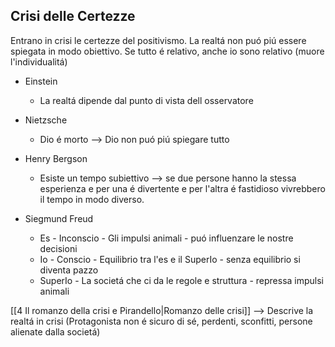 ## Crisi delle Certezze
Entrano in crisi le certezze del positivismo. La realtá non puó piú essere spiegata in modo obiettivo. Se tutto é relativo, anche io sono relativo (muore l'individualitá)

- Einstein
	- La realtá dipende dal punto di vista dell osservatore

- Nietzsche
	- Dio é morto ⟶ Dio non puó piú spiegare tutto

- Henry Bergson
	- Esiste un tempo subiettivo ⟶ se due persone hanno la stessa esperienza e per una é divertente e per l'altra é fastidioso vivrebbero il tempo in modo diverso.

- Siegmund Freud
	- Es - Inconscio - Gli impulsi animali - puó influenzare le nostre decisioni
	- Io - Conscio - Equilibrio tra l'es e il SuperIo - senza equilibrio si diventa pazzo
	- SuperIo - La societá che ci da le regole e struttura - repressa impulsi animali

[[4 Il romanzo della crisi e Pirandello|Romanzo delle crisi]] ⟶ Descrive la realtá in crisi (Protagonista non é sicuro di sé, perdenti, sconfitti, persone alienate dalla societá)